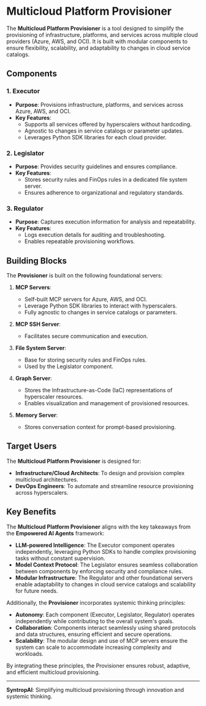 # Multicloud Platform Provisioner

The **Multicloud Platform Provisioner** is a tool designed to simplify the provisioning of infrastructure, platforms, and services across multiple cloud providers (Azure, AWS, and OCI). It is built with modular components to ensure flexibility, scalability, and adaptability to changes in cloud service catalogs.

## Components

### 1. Executor
- **Purpose**: Provisions infrastructure, platforms, and services across Azure, AWS, and OCI.
- **Key Features**:
  - Supports all services offered by hyperscalers without hardcoding.
  - Agnostic to changes in service catalogs or parameter updates.
  - Leverages Python SDK libraries for each cloud provider.

### 2. Legislator
- **Purpose**: Provides security guidelines and ensures compliance.
- **Key Features**:
  - Stores security rules and FinOps rules in a dedicated file system server.
  - Ensures adherence to organizational and regulatory standards.

### 3. Regulator
- **Purpose**: Captures execution information for analysis and repeatability.
- **Key Features**:
  - Logs execution details for auditing and troubleshooting.
  - Enables repeatable provisioning workflows.

## Building Blocks

The **Provisioner** is built on the following foundational servers:

1. **MCP Servers**:
   - Self-built MCP servers for Azure, AWS, and OCI.
   - Leverage Python SDK libraries to interact with hyperscalers.
   - Fully agnostic to changes in service catalogs or parameters.

2. **MCP SSH Server**:
   - Facilitates secure communication and execution.

3. **File System Server**:
   - Base for storing security rules and FinOps rules.
   - Used by the Legislator component.

4. **Graph Server**:
   - Stores the Infrastructure-as-Code (IaC) representations of hyperscaler resources.
   - Enables visualization and management of provisioned resources.

5. **Memory Server**:
   - Stores conversation context for prompt-based provisioning.

## Target Users

The **Multicloud Platform Provisioner** is designed for:
- **Infrastructure/Cloud Architects**: To design and provision complex multicloud architectures.
- **DevOps Engineers**: To automate and streamline resource provisioning across hyperscalers.

## Key Benefits

The **Multicloud Platform Provisioner** aligns with the key takeaways from the **Empowered AI Agents** framework:
- **LLM-powered Intelligence**: The Executor component operates independently, leveraging Python SDKs to handle complex provisioning tasks without constant supervision.
- **Model Context Protocol**: The Legislator ensures seamless collaboration between components by enforcing security and compliance rules.
- **Modular Infrastructure**: The Regulator and other foundational servers enable adaptability to changes in cloud service catalogs and scalability for future needs.

Additionally, the **Provisioner** incorporates systemic thinking principles:
- **Autonomy**: Each component (Executor, Legislator, Regulator) operates independently while contributing to the overall system's goals.
- **Collaboration**: Components interact seamlessly using shared protocols and data structures, ensuring efficient and secure operations.
- **Scalability**: The modular design and use of MCP servers ensure the system can scale to accommodate increasing complexity and workloads.

By integrating these principles, the Provisioner ensures robust, adaptive, and efficient multicloud provisioning.

---
**SyntropAI**: Simplifying multicloud provisioning through innovation and systemic thinking.
